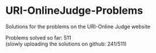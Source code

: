 # URI-OnlineJudge-Problems
Solutions for the problems on the URI-Online Judge website

Problems solved so far: 511  
(slowly uploading the solutions on github: 241/511)  